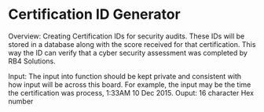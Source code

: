 # Certification ID Generator
Overview: Creating Certification IDs for security audits. These IDs will be stored in a database along with the score received for that certification. This way the ID can verify that a cyber security assessment was completed by RB4 Solutions.

Input: The input into function should be kept private and consistent with how input will be across this board.
    For example, the input may be the time the certification was process, 1:33AM 10 Dec 2015. 
Ouput: 16 character Hex number
